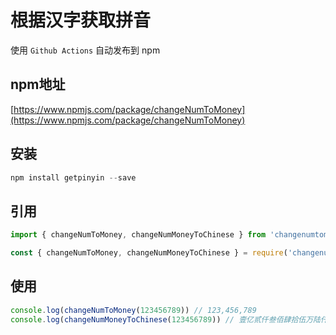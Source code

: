 # 根据汉字获取拼音

使用 `Github Actions` 自动发布到 npm

## npm地址

[https://www.npmjs.com/package/changeNumToMoney](https://www.npmjs.com/package/changeNumToMoney)

## 安装

```js
npm install getpinyin --save
```

## 引用

```js
import { changeNumToMoney, changeNumMoneyToChinese } from 'changenumtomoney'
```

```js
const { changeNumToMoney, changeNumMoneyToChinese } = require('changenumtomoney')
```

## 使用

```js
console.log(changeNumToMoney(123456789)) // 123,456,789
console.log(changeNumMoneyToChinese(123456789)) // 壹亿贰仟叁佰肆拾伍万陆仟柒佰捌拾玖元整

```
